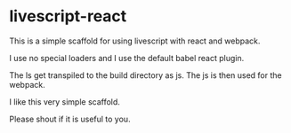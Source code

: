 # livescript-react
This is a simple scaffold for using livescript with react and webpack.

I use no special loaders and I use the default babel react plugin.

The ls get transpiled to the build directory as js.
The js is then used for the webpack.

I like this very simple scaffold.

Please shout if it is useful to you.
